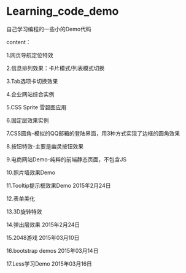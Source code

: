 # Learning_code_demo

自己学习编程的一些小的Demo代码

content：

1.网页导航定位特效

2.信息排列效果：卡片模式/列表模式切换

3.Tab选项卡切换效果

4.企业网站综合实例

5.CSS Sprite 雪碧图应用

6.固定层效果实例

7.CSS圆角-模拟的QQ邮箱的登陆界面，用3种方式实现了边框的圆角效果

8.按钮特效-主要是幽灵按钮效果

9.电商网站Demo-纯粹的前端静态页面，不包含JS

10.照片墙效果Demo

11.Tooltip提示框效果Demo 2015年2月24日

12.表单美化

13.3D旋转特效

14.弹出层效果 2015年2月24日

15.2048游戏 2015年03月10日

16.bootstrap demos 2015年03月14日

17.Less学习Demo 2015年03月16日